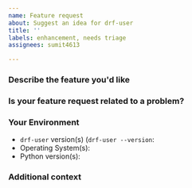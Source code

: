 ```yaml
---
name: Feature request
about: Suggest an idea for drf-user
title: ''
labels: enhancement, needs triage
assignees: sumit4613

---
```


### Describe the feature you'd like
<!-- A clear and concise description of what you want to happen. -->
<!-- Got some time on your hands and want to contribute a patch? You're freaking awesome! Please include that below. -->

### Is your feature request related to a problem?
<!-- A clear and concise description of what the problem is. Ex. I'm always frustrated when [...] -->

### Your Environment
<!-- It can help for us to know how you're using interrogate -->
- `drf-user` version(s) (`drf-user --version`:
- Operating System(s):
- Python version(s):

### Additional context
<!-- Add any other context or screenshots about the feature request here. -->
